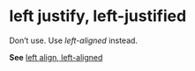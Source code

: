 # left justify, left-justified

Don’t use. Use *left-aligned* instead.

**See** [left align, left-aligned](../l/left-align-left-aligned.md)
